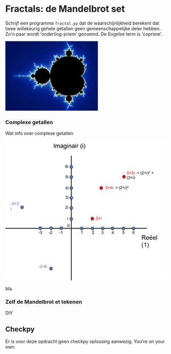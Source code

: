 # Fractals: de Mandelbrot set

Schrijf een programma `fractal.py` dat de waarschijnlijkheid berekent dat twee willekeurig gehele getallen geen gemeenschappelijke deler hebben. Zo'n paar wordt
'onderling-priem' genoemd. De Engelse term is 'coprime'.


![](mandelbrot.png)

### Complexe getallen

Wat info over complexe getallen

![](ComplexeGetallen.png)

bla.

### Zelf de Mandelbrot et tekenen

DIY


## Checkpy

Er is voor deze opdracht geen checkpy oplossing aanwezig. You're on your own.
